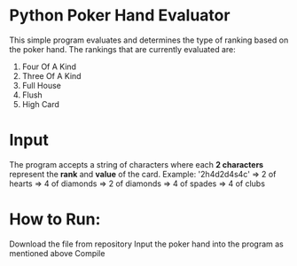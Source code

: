 # Python Poker Hand Evaluator
This simple program evaluates and determines the type of ranking based on the poker hand.
The rankings that are currently evaluated are:

1. Four Of A Kind 
2. Three Of A Kind
3. Full House
4. Flush
5. High Card

# Input 
The program accepts a string of characters where each **2 characters** represent the **rank** and **value** of the card.
Example: '2h4d2d4s4c' => 2 of hearts
                      => 4 of diamonds
                      => 2 of diamonds
                      => 4 of spades
                      => 4 of clubs
                      
# How to Run:
 Download the file from repository
 Input the poker hand into the program as mentioned above
 Compile
